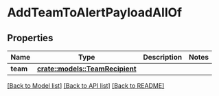 # AddTeamToAlertPayloadAllOf

## Properties

Name | Type | Description | Notes
------------ | ------------- | ------------- | -------------
**team** | [**crate::models::TeamRecipient**](TeamRecipient.md) |  | 

[[Back to Model list]](../README.md#documentation-for-models) [[Back to API list]](../README.md#documentation-for-api-endpoints) [[Back to README]](../README.md)


